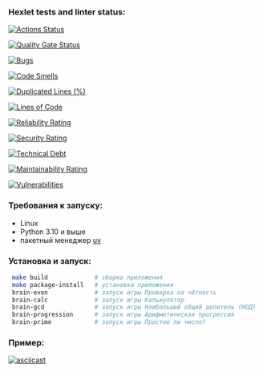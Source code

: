 ### Hexlet tests and linter status:
[![Actions Status](https://github.com/i-evgenii/devops-engineer-from-scratch-project-49/actions/workflows/hexlet-check.yml/badge.svg)](https://github.com/i-evgenii/devops-engineer-from-scratch-project-49/actions)

[![Quality Gate Status](https://sonarcloud.io/api/project_badges/measure?project=i-evgenii_devops-engineer-from-scratch-project-49&metric=alert_status)](https://sonarcloud.io/summary/new_code?id=i-evgenii_devops-engineer-from-scratch-project-49)

[![Bugs](https://sonarcloud.io/api/project_badges/measure?project=i-evgenii_devops-engineer-from-scratch-project-49&metric=bugs)](https://sonarcloud.io/summary/new_code?id=i-evgenii_devops-engineer-from-scratch-project-49)

[![Code Smells](https://sonarcloud.io/api/project_badges/measure?project=i-evgenii_devops-engineer-from-scratch-project-49&metric=code_smells)](https://sonarcloud.io/summary/new_code?id=i-evgenii_devops-engineer-from-scratch-project-49)

[![Duplicated Lines (%)](https://sonarcloud.io/api/project_badges/measure?project=i-evgenii_devops-engineer-from-scratch-project-49&metric=duplicated_lines_density)](https://sonarcloud.io/summary/new_code?id=i-evgenii_devops-engineer-from-scratch-project-49)

[![Lines of Code](https://sonarcloud.io/api/project_badges/measure?project=i-evgenii_devops-engineer-from-scratch-project-49&metric=ncloc)](https://sonarcloud.io/summary/new_code?id=i-evgenii_devops-engineer-from-scratch-project-49)

[![Reliability Rating](https://sonarcloud.io/api/project_badges/measure?project=i-evgenii_devops-engineer-from-scratch-project-49&metric=reliability_rating)](https://sonarcloud.io/summary/new_code?id=i-evgenii_devops-engineer-from-scratch-project-49)

[![Security Rating](https://sonarcloud.io/api/project_badges/measure?project=i-evgenii_devops-engineer-from-scratch-project-49&metric=security_rating)](https://sonarcloud.io/summary/new_code?id=i-evgenii_devops-engineer-from-scratch-project-49)

[![Technical Debt](https://sonarcloud.io/api/project_badges/measure?project=i-evgenii_devops-engineer-from-scratch-project-49&metric=sqale_index)](https://sonarcloud.io/summary/new_code?id=i-evgenii_devops-engineer-from-scratch-project-49)

[![Maintainability Rating](https://sonarcloud.io/api/project_badges/measure?project=i-evgenii_devops-engineer-from-scratch-project-49&metric=sqale_rating)](https://sonarcloud.io/summary/new_code?id=i-evgenii_devops-engineer-from-scratch-project-49)

[![Vulnerabilities](https://sonarcloud.io/api/project_badges/measure?project=i-evgenii_devops-engineer-from-scratch-project-49&metric=vulnerabilities)](https://sonarcloud.io/summary/new_code?id=i-evgenii_devops-engineer-from-scratch-project-49)


### Требования к запуску:
- Linux
- Python 3.10 и выше
- пакетный менеджер [uv](https://docs.astral.sh/uv/)

### Установка и запуск:
   ```bash
    make build             # сборка приложения 
    make package-install   # установка приложения
    brain-even             # запуск игры Проверка на чётность
    brain-calc             # запуск игры Калькулятор
    brain-gcd              # запуск игры Наибольший общий делитель (НОД)
    brain-progression      # запуск игры Арифметическая прогрессия
    brain-prime            # запуск игры Простое ли число?
   ```
### Пример:

[![asciicast](https://asciinema.org/a/sd1lrTg0a3e6Jl4drFR1P1kdE.svg)](https://asciinema.org/a/sd1lrTg0a3e6Jl4drFR1P1kdE)

